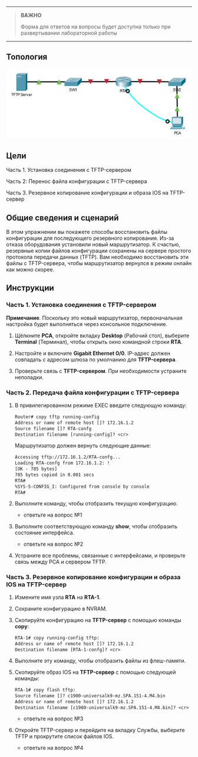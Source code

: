 
---

> **ВАЖНО**
> 
> Форма для ответов на вопросы будет доступна только при развертывании лабораторной работы 

---

## Топология

![](./assets/topology.png)

## Цели

Часть 1. Установка соединения с TFTP-сервером

Часть 2: Перенос файла конфигурации с TFTP-сервера

Часть 3. Резервное копирование конфигурации и образа IOS на TFTP-сервер

## Общие сведения и сценарий

В этом упражнении вы покажете способы восстановить файлы конфигурации для последующего резервного копирования. Из-за отказа оборудования установили новый маршрутизатор. К счастью, резервные копии файлов конфигурации сохранены на сервере простого протокола передачи данных (TFTP). Вам необходимо восстановить эти файлы с TFTP-сервера, чтобы маршрутизатор вернулся в режим онлайн как можно скорее.

## Инструкции

### Часть 1. Установка соединения с TFTP-сервером

**Примечание**. Поскольку это новый маршрутизатор, первоначальная настройка будет выполняться через консольное подключение.

1.  Щёлкните **PCA**, откройте вкладку **Desktop** (Рабочий стол), выберите **Terminal** (Терминал), чтобы открыть окно командной строки **RTA**.

2.  Настройте и включите **Gigabit Ethernet 0/0**. IP-адрес должен совпадать с адресом шлюза по умолчанию для **TFTP-сервера**.

3.  Проверьте связь с **TFTP-сервером**. При необходимости устраните неполадки.

### Часть 2. Передача файла конфигурации с TFTP-сервера

1.  В привилегированном режиме EXEC введите следующую команду:

    ```
    Router# copy tftp running-config
    Address or name of remote host []? 172.16.1.2
    Source filename []? RTA-confg
    Destination filename [running-config]? <cr>
    ```

    Маршрутизатор должен вернуть следующие данные:

    ```
    Accessing tftp://172.16.1.2/RTA-confg...
    Loading RTA-confg from 172.16.1.2: !
    [OK - 785 bytes]
    785 bytes copied in 0.001 secs
    RTA#
    %SYS-5-CONFIG_I: Configured from console by console
    RTA#
    ```

2.  Выполните команду, чтобы отобразить текущую конфигурацию.

    - ответьте на вопрос №1

3.  Выполните соответствующую команду **show**, чтобы отобразить состояние интерфейса.

    - ответьте на вопрос №2

4.  Устраните все проблемы, связанные с интерфейсами, и проверьте связь между PCA и сервером TFTP.

### Часть 3. Резервное копирование конфигурации и образа IOS на TFTP-сервер

1.  Измените имя узла **RTA** на **RTA-1**.

2.  Сохраните конфигурацию в NVRAM.

3.  Скопируйте конфигурацию на **TFTP-сервер** с помощью команды **copy**:

    ```
    RTA-1# copy running-config tftp:
    Address or name of remote host []? 172.16.1.2
    Destination filename [RTA-1-confg]? <cr>
    ```

4. Выполните эту команду, чтобы отобразить файлы из флеш-памяти.

5. Скопируйте образ IOS на **TFTP-сервер** с помощью следующей команды:

    ```
    RTA-1# copy flash tftp:
    Source filename []? c1900-universalk9-mz.SPA.151-4.M4.bin
    Address or name of remote host []? 172.16.1.2
    Destination filename [c1900-universalk9-mz.SPA.151-4.M4.bin]? <cr>
    ```

    - ответьте на вопрос №3

6. Откройте TFTP-сервер и перейдите на вкладку Службы, выберите TFTP и прокрутите список файлов IOS.

    - ответьте на вопрос №4

<!-- [Скачать файл Packet Tracer для локального запуска](./assets/10.6.10-lab.pka) -->
